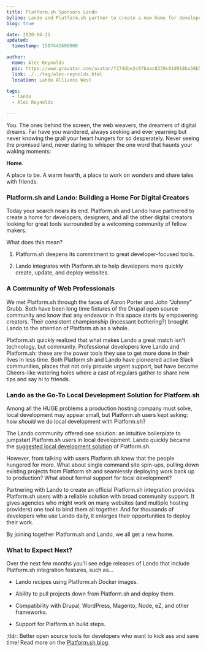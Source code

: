 ```yaml
---
title: Platform.sh Sponsors Lando
byline: Lando and Platform.sh partner to create a new home for developers.
blog: true

date: 2020-04-21
updated:
  timestamp: 1587441600000

author:
  name: Alec Reynolds
  pic: https://www.gravatar.com/avatar/f274dbe2c9fbaac8339c01d918ba50b5
  link: ./../tag/alec-reynolds.html
  location: Lando Alliance West

tags:
  - lando
  - Alec Reynolds

---
```


You. The ones behind the screen, the web weavers, the dreamers of digital dreams. Far have you wandered, always seeking and ever yearning but never knowing the grail your heart hungers for so desperately. Never seeing the promised land, never daring to whisper the one word that haunts your waking moments:

**Home.**

A place to be. A warm hearth, a place to work on wonders and share tales with friends.

### Platform.sh and Lando: Building a Home For Digital Creators

Today your search nears its end. Platform.sh and Lando have partnered to create a home for developers, designers, and all the other digital creators looking for great tools surrounded by a welcoming community of fellow makers.

What does this mean?

1.  Platform.sh deepens its commitment to great developer-focused tools.

2.  Lando integrates with Platform.sh to help developers more quickly create, update, and deploy websites.

### A Community of Web Professionals

We met Platform.sh through the faces of Aaron Porter and John "Johnny" Grubb. Both have been long time fixtures of the Drupal open source community and know that any endeavor in this space starts by empowering creators. Their consistent championship (incessant bothering?) brought Lando to the attention of Platform.sh as a whole.

Platform.sh quickly realized that what makes Lando a great match isn't technology, but community. Professional developers love Lando and Platform.sh: these are the power tools they use to get more done in their lives in less time. Both Platform.sh and Lando have pioneered active Slack communities, places that not only provide urgent support, but have become Cheers-like watering holes where a cast of regulars gather to share new tips and say hi to friends.

### Lando as the Go-To Local Development Solution for Platform.sh

Among all the HUGE problems a production hosting company must solve, local development may appear small, but Platform.sh users kept asking: how _should_ we do local development with Platform.sh?

The Lando community offered one solution: an intuitive boilerplate to jumpstart Platform.sh users in local development. Lando quickly became the [suggested local development solution](https://docs.platform.sh/development/local/lando.html) of Platform.sh.

However, from talking with users Platform.sh knew that the people hungered for more. What about single command site spin-ups, pulling down existing projects from Platform.sh and seamlessly deploying work back up to production? What about formal support for local development?

Partnering with Lando to create an official Platform.sh integration provides Platform.sh users with a reliable solution with broad community support. It gives agencies who might work on many websites (and multiple hosting providers) one tool to bind them all together. And for thousands of developers who use Lando daily, it enlarges their opportunities to deploy their work.

By joining together Platform.sh and Lando, we all get a new home.

### What to Expect Next?

Over the next few months you'll see edge releases of Lando that include Platform.sh integration features, such as...

-   Lando recipes using Platform.sh Docker images.

-   Ability to pull projects down from Platform.sh and deploy them.

-   Compatibility with Drupal, WordPress, Magento, Node, eZ, and other frameworks.

-   Support for Platform.sh build steps.

;tldr: Better open source tools for developers who want to kick ass and save time! Read more on the [Platform.sh blog](https://platform.sh/blog/2020/partnership-with-lando/).
